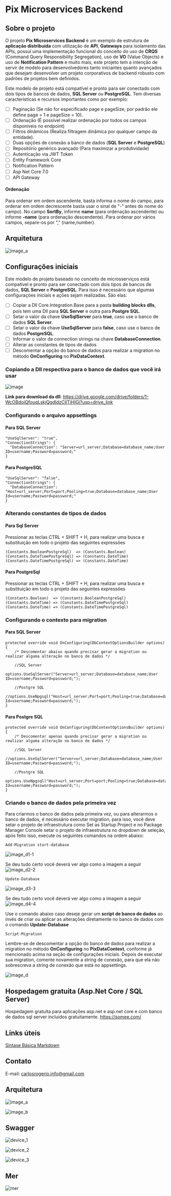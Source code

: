 # Pix Microservices Backend

## Sobre o projeto

O projeto **Pix Microservices Backend** é um exemplo de estrutura de **aplicação distribuída** com utilização de **API**, **Gateways** para isolamento das APIs, possui uma implementação funcional do conceito do uso de **CRQS** (Command Query Responsibility Segregation), uso de **VO** (Value Objects) e uso de **Notification Pattern** e muito mais, este projeto tem a intenção de servir de modelo para desenvolvedores tanto iniciantes quanto avançados que desejam desenvolver um projeto corporativos de backend robusto com padrões de projetos bem definidos.

Este modelo de projeto está compatível e pronto para ser conectado com dois tipos de bancos de dados, **SQL Server** ou **PostgreSQL**. Tem diversas características e recursos importantes como por exemplo:

- [ ] Paginação (Se não for especificado page e pageSize, por padrão ele define page = 1 e pageSize = 10).
- [ ] Ordenação (É possível realizar ordenação por todos os campos disponíveis no endpoint)
- [ ] Filtros dinâmicos (Realiza filtragem dinâmica por qualquer campo da entidade).
- [ ] Duas opções de conexão a banco de dados (**SQL Server** e **PostgreSQL**)
- [ ] Repositório genérico avançado (Para maximizar a produtividade)
- [ ] Autenticação via JWT Token
- [ ] Entity Framework Core
- [ ] Notification Pattern
- [ ] Asp Net Core 7.0
- [ ] API Gateway

#### Ordenação

Para ordenar em ordem ascendente, basta informa o nome do campo, para ordenar em ordem decrescente basta usar o sinal de "-" antes do nome do campo). No campo **SortBy**, informe **name** (para ordenação ascendente) ou informe **-name** (para ordenação descendente). Para ordenar por vários campos, separe-os por "," (name,number).

## Arquitetura
![image_a](https://github.com/carlosrogerioinfo/pix-microservices/assets/72615280/ba4b790f-cf8f-4911-8aa8-a3baf829dca1)


## Configurações iniciais

Este modelo de projeto baseado no conceito de microsserviços está compatível e pronto para ser conectado com dois tipos de bancos de dados, **SQL Server** e **PostgreSQL**. Para isso é necessário que algumas configurações iniciais e ações sejam realizadas. São elas:

- [ ] Copiar a Dll Core.Integration.Base para a pasta **building blocks dlls**, pois tem uma Dll para **SQL Server** e outra para **Postgre SQL**.
- [ ] Setar o valor da chave **UseSqlServer** para **true**, caso use o banco de dados **SQL Server**.
- [ ] Setar o valor da chave **UseSqlServer** para **false**, caso use o banco de dados **PostgreSQL**.
- [ ] Informar o valor da connection strings na chave **DatabaseConnection**.
- [ ] Alterar as constantes de tipos de dados
- [ ] Descomentar a opção do banco de dados para realizar a migration no método **OnConfiguring** no **PixDataContext**.

### Copiando a Dll respectiva para o banco de dados que você irá usar

![image](https://github.com/carlosrogerioinfo/pix-microservices/assets/72615280/aee840b7-e2b9-4e44-bb07-09358eba1a1c)

**Link para download da dll**: https://drive.google.com/drive/folders/1-WcOBdoiQfouqLskjQgdIdzCIITiHIGj?usp=drive_link


### Configurando o arquivo appsettings

#### Para SQL Server

```
"UseSqlServer": "true",
"ConnectionStrings": {
  "DatabaseConnection": "Server=url_server;Database=database_name;User ID=username;Password=password;"
}
```

#### Para PostgreSQL

```
"UseSqlServer": "false",
"ConnectionStrings": {
  "DatabaseConnection": "Host=url_server;Port=port;Pooling=true;Database=database_name;User Id=username;Password=password;"
}
```

### Alterando constantes de tipos de dados

#### Para Sql Server
Pressionar as teclas CTRL + SHIFT + H, para realizar uma busca e substituição em todo o projeto das seguintes expressões

```
(Constants.BooleanPostgreSql)  => (Constants.Boolean)
(Constants.DateTimePostgreSql) => (Constants.DateTime)
(Constants.DateTimePostgreSql) => (Constants.DateTime)
```

#### Para PostgreSql
Pressionar as teclas CTRL + SHIFT + H, para realizar uma busca e substituição em todo o projeto das seguintes expressões

```
(Constants.Boolean)  => (Constants.BooleanPostgreSql)
(Constants.DateTime) => (Constants.DateTimePostgreSql)
(Constants.DateTime) => (Constants.DateTimePostgreSql)
```

### Configurando o contexto para migration

#### Para SQL Server

```
protected override void OnConfiguring(DbContextOptionsBuilder options)
{
    /* Descomentar abaixo quando precisar gerar a migration ou realizar alguma alteração no banco de dados */

    //SQL Server 
    options.UseSqlServer("Server=url_server;Database=database_name;User ID=username;Password=password;");

    //Postgre SQL
    //options.UseNpgsql("Host=url_server;Port=port;Pooling=true;Database=database_name;User Id=username;Password=password;");
}
```

#### Para Postgre SQL

```
protected override void OnConfiguring(DbContextOptionsBuilder options)
{
    /* Descomentar apenas quando precisar gerar a migration ou realizar alguma alteração no banco de dados */

    //SQL Server 
    //options.UseSqlServer("Server=url_server;Database=database_name;User ID=username;Password=password;");

    //Postgre SQL
    options.UseNpgsql("Host=url_server;Port=port;Pooling=true;Database=database_name;User Id=username;Password=password;");
}
```

### Criando o banco de dados pela primeira vez

Para criarmos o banco de dados pela primeira vez, ou para alterarmos o banco de dados, é necessário executar migration, para isso, você deve setar o projeto de infraestrutura como Set as Startup Project e no Package Manager Console setar o projeto de infraestrutura no dropdown de seleção, após feito isso, execute os seguintes comandos na ordem abaixo:

```
Add-Migration start-database
```
![image_d1-1](https://github.com/carlosrogerioinfo/pix-microservices/assets/72615280/85eb5169-ec84-4ac6-b400-87322a40d5ff)

Se deu tudo certo você deverá ver algo como a imagem a seguir
![image_d2-2](https://github.com/carlosrogerioinfo/pix-microservices/assets/72615280/8f6bad81-e313-4e18-bb2e-834048f9821d)

```
Update-Database
```
![image_d3-3](https://github.com/carlosrogerioinfo/pix-microservices/assets/72615280/f4e2dd7b-cc5c-416a-8e9c-ca31060b0000)

Se deu tudo certo você deverá ver algo como a imagem a seguir
![image_d4-4](https://github.com/carlosrogerioinfo/pix-microservices/assets/72615280/b2f2a667-fd54-4dd5-997c-bf383c54afe0)

Use o comando abaixo caso deseje gerar um **script de banco de dados** ao invés de criar ou aplicar as alterações diretamente no banco de dados com o comando **Update-Database**
```
Script-Migration
```

Lembre-se de descomentar a opção do banco de dados para realizar a migration no método **OnConfiguring** no **PixDataContext**, conforme já mencionado acima na seção de configurações iniciais. Depois de executar sua migration, comente novamente a string de conexão, para que ela não sobrescreva a string de conexão que está no appsettings.

![image_d](https://github.com/carlosrogerioinfo/pix-microservices/assets/72615280/03a1d708-9fe1-4e14-82a7-22a5dd5e176e)


## Hospedagem gratuita (Asp.Net Core / SQL Server)

Hospedagem gratuita para aplicações asp.net e asp.net core e com banco de dados sql server incluídos gratuitamente.
<a href="https://somee.com/" target="_blank">https://somee.com/</a>

## Links úteis
<a href="https://www.markdownguide.org/basic-syntax/#overview" target="_blank">Sintaxe Básica Markdown</a>

## Contato
E-mail: carlosrogerio.info@gmail.com <br/>

## Arquitetura

![image_a](https://github.com/carlosrogerioinfo/pix-microservices/assets/72615280/ba4b790f-cf8f-4911-8aa8-a3baf829dca1)

![image_b](https://github.com/carlosrogerioinfo/pix-microservices/assets/72615280/383812dd-1086-45bf-a53a-91c051c4d303)

## Swagger

![device_1](https://github.com/carlosrogerioinfo/pix-microservices/assets/72615280/e8f15930-2f8f-4473-a24f-d3fed89b420d)

![device_2](https://github.com/carlosrogerioinfo/pix-microservices/assets/72615280/200085a5-2598-4bd0-bbe1-111d3f1775f4)

![device_3](https://github.com/carlosrogerioinfo/pix-microservices/assets/72615280/5101c0a3-19d1-43b4-abab-6b48d9adc971)

## Mer

![mer](https://github.com/carlosrogerioinfo/pix-microservices/assets/72615280/d1255410-e50c-4b99-a853-ad07c816c1ed)
